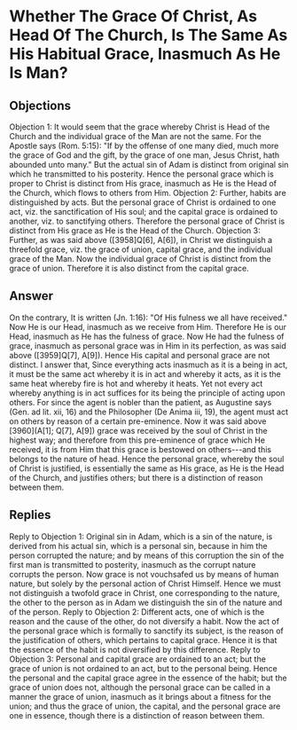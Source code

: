 # Whether The Grace Of Christ, As Head Of The Church, Is The Same As His Habitual Grace, Inasmuch As He Is Man?
## Objections
Objection 1: It would seem that the grace whereby Christ is Head of the Church and the individual grace of the Man are not the same. For the Apostle says (Rom. 5:15): "If by the offense of one many died, much more the grace of God and the gift, by the grace of one man, Jesus Christ, hath abounded unto many." But the actual sin of Adam is distinct from original sin which he transmitted to his posterity. Hence the personal grace which is proper to Christ is distinct from His grace, inasmuch as He is the Head of the Church, which flows to others from Him.
Objection 2: Further, habits are distinguished by acts. But the personal grace of Christ is ordained to one act, viz. the sanctification of His soul; and the capital grace is ordained to another, viz. to sanctifying others. Therefore the personal grace of Christ is distinct from His grace as He is the Head of the Church.
Objection 3: Further, as was said above ([3958]Q[6], A[6]), in Christ we distinguish a threefold grace, viz. the grace of union, capital grace, and the individual grace of the Man. Now the individual grace of Christ is distinct from the grace of union. Therefore it is also distinct from the capital grace.
## Answer
On the contrary, It is written (Jn. 1:16): "Of His fulness we all have received." Now He is our Head, inasmuch as we receive from Him. Therefore He is our Head, inasmuch as He has the fulness of grace. Now He had the fulness of grace, inasmuch as personal grace was in Him in its perfection, as was said above ([3959]Q[7], A[9]). Hence His capital and personal grace are not distinct.
I answer that, Since everything acts inasmuch as it is a being in act, it must be the same act whereby it is in act and whereby it acts, as it is the same heat whereby fire is hot and whereby it heats. Yet not every act whereby anything is in act suffices for its being the principle of acting upon others. For since the agent is nobler than the patient, as Augustine says (Gen. ad lit. xii, 16) and the Philosopher (De Anima iii, 19), the agent must act on others by reason of a certain pre-eminence. Now it was said above [3960](A[1]; Q[7], A[9]) grace was received by the soul of Christ in the highest way; and therefore from this pre-eminence of grace which He received, it is from Him that this grace is bestowed on others---and this belongs to the nature of head. Hence the personal grace, whereby the soul of Christ is justified, is essentially the same as His grace, as He is the Head of the Church, and justifies others; but there is a distinction of reason between them.
## Replies
Reply to Objection 1: Original sin in Adam, which is a sin of the nature, is derived from his actual sin, which is a personal sin, because in him the person corrupted the nature; and by means of this corruption the sin of the first man is transmitted to posterity, inasmuch as the corrupt nature corrupts the person. Now grace is not vouchsafed us by means of human nature, but solely by the personal action of Christ Himself. Hence we must not distinguish a twofold grace in Christ, one corresponding to the nature, the other to the person as in Adam we distinguish the sin of the nature and of the person.
Reply to Objection 2: Different acts, one of which is the reason and the cause of the other, do not diversify a habit. Now the act of the personal grace which is formally to sanctify its subject, is the reason of the justification of others, which pertains to capital grace. Hence it is that the essence of the habit is not diversified by this difference.
Reply to Objection 3: Personal and capital grace are ordained to an act; but the grace of union is not ordained to an act, but to the personal being. Hence the personal and the capital grace agree in the essence of the habit; but the grace of union does not, although the personal grace can be called in a manner the grace of union, inasmuch as it brings about a fitness for the union; and thus the grace of union, the capital, and the personal grace are one in essence, though there is a distinction of reason between them.